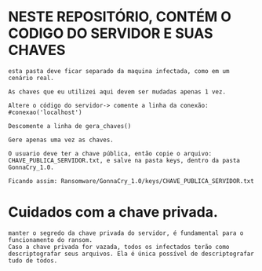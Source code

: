 # NESTE REPOSITÓRIO, CONTÉM O CODIGO DO SERVIDOR E SUAS CHAVES
    esta pasta deve ficar separado da maquina infectada, como em um cenário real.
    
    As chaves que eu utilizei aqui devem ser mudadas apenas 1 vez.
    
    Altere o código do servidor-> comente a linha da conexão: #conexao('localhost')
    
    Descomente a linha de gera_chaves()
    
    Gere apenas uma vez as chaves. 
    
    O usuario deve ter a chave pública, então copie o arquivo: CHAVE_PUBLICA_SERVIDOR.txt, e salve na pasta keys, dentro da pasta GonnaCry_1.0.
    
    Ficando assim: Ransomware/GonnaCry_1.0/keys/CHAVE_PUBLICA_SERVIDOR.txt

# Cuidados com a chave privada.
    manter o segredo da chave privada do servidor, é fundamental para o funcionamento do ransom.
    Caso a chave privada for vazada, todos os infectados terão como descriptografar seus arquivos. Ela é única possível de descriptografar tudo de todos.
